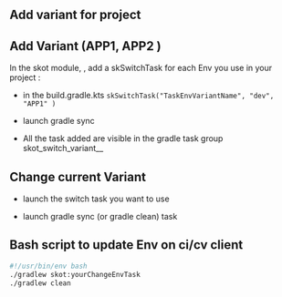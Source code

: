 ## Add variant for project


## Add Variant (APP1, APP2 )

In the skot module, , add a skSwitchTask for each Env you use in your project :

* in the build.gradle.kts
  `skSwitchTask("TaskEnvVariantName", "dev", "APP1" )`

* launch gradle sync

* All the task added are visible in the gradle task group skot_switch_variant__

## Change current Variant

* launch the switch task you want to use

* launch gradle sync (or gradle clean) task

## Bash script to update Env on ci/cv client

```bash
#!/usr/bin/env bash
./gradlew skot:yourChangeEnvTask
./gradlew clean
```
